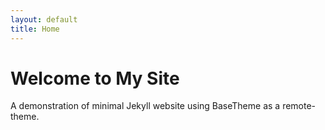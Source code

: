 ```yaml
---
layout: default
title: Home
---
```


# Welcome to My Site

A demonstration of minimal Jekyll website using BaseTheme as a remote-theme.